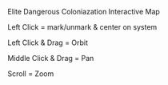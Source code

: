 Elite Dangerous Coloniazation Interactive Map

Left Click = mark/unmark & center on system

Left Click & Drag = Orbit

Middle Click & Drag = Pan

Scroll = Zoom

